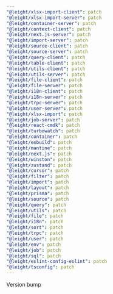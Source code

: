 ```yaml
---
"@leight/xlsx-import-client": patch
"@leight/xlsx-import-server": patch
"@leight/container-server": patch
"@leight/context-client": patch
"@leight/next.js-server": patch
"@leight/import-server": patch
"@leight/source-client": patch
"@leight/source-server": patch
"@leight/query-client": patch
"@leight/table-client": patch
"@leight/utils-client": patch
"@leight/utils-server": patch
"@leight/file-client": patch
"@leight/file-server": patch
"@leight/i18n-client": patch
"@leight/i18n-server": patch
"@leight/trpc-server": patch
"@leight/user-server": patch
"@leight/xlsx-import": patch
"@leight/job-server": patch
"@leight/react-cmdk": patch
"@leight/turbowatch": patch
"@leight/container": patch
"@leight/esbuild": patch
"@leight/mantine": patch
"@leight/next.js": patch
"@leight/winston": patch
"@leight/zustand": patch
"@leight/cursor": patch
"@leight/filter": patch
"@leight/import": patch
"@leight/layout": patch
"@leight/prisma": patch
"@leight/source": patch
"@leight/query": patch
"@leight/utils": patch
"@leight/file": patch
"@leight/i18n": patch
"@leight/sort": patch
"@leight/trpc": patch
"@leight/user": patch
"@leight/env": patch
"@leight/job": patch
"@leight/sql": patch
"@leight/eslint-config-eslint": patch
"@leight/tsconfig": patch
---
```


Version bump
